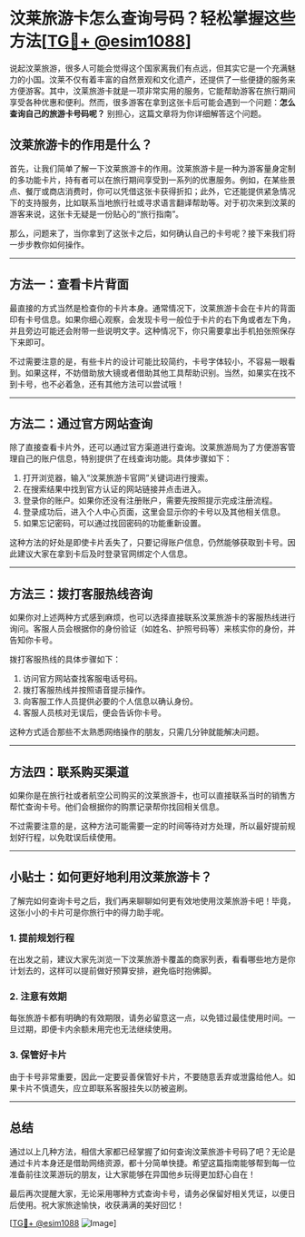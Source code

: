 # 汶莱旅游卡怎么查询号码？轻松掌握这些方法[[TG💪+ @esim1088](https://t.me/s/esim1088)]

说起汶莱旅游，很多人可能会觉得这个国家离我们有点远，但其实它是一个充满魅力的小国。汶莱不仅有着丰富的自然景观和文化遗产，还提供了一些便捷的服务来方便游客。其中，汶莱旅游卡就是一项非常实用的服务，它能帮助游客在旅行期间享受各种优惠和便利。然而，很多游客在拿到这张卡后可能会遇到一个问题：**怎么查询自己的旅游卡号码呢？** 别担心，这篇文章将为你详细解答这个问题。

## 汶莱旅游卡的作用是什么？

首先，让我们简单了解一下汶莱旅游卡的作用。汶莱旅游卡是一种为游客量身定制的多功能卡片，持有者可以在旅行期间享受到一系列的优惠服务。例如，在某些景点、餐厅或商店消费时，你可以凭借这张卡获得折扣；此外，它还能提供紧急情况下的支持服务，比如联系当地旅行社或寻求语言翻译帮助等。对于初次来到汶莱的游客来说，这张卡无疑是一份贴心的“旅行指南”。

那么，问题来了，当你拿到了这张卡之后，如何确认自己的卡号呢？接下来我们将一步步教你如何操作。

---

## 方法一：查看卡片背面

最直接的方式当然是检查你的卡片本身。通常情况下，汶莱旅游卡会在卡片的背面印有卡号信息。如果你细心观察，会发现卡号一般位于卡片的右下角或者左下角，并且旁边可能还会附带一些说明文字。这种情况下，你只需要拿出手机拍张照保存下来即可。

不过需要注意的是，有些卡片的设计可能比较简约，卡号字体较小，不容易一眼看到。如果这样，不妨借助放大镜或者借助其他工具帮助识别。当然，如果实在找不到卡号，也不必着急，还有其他方法可以尝试哦！

---

## 方法二：通过官方网站查询

除了直接查看卡片外，还可以通过官方渠道进行查询。汶莱旅游局为了方便游客管理自己的账户信息，特别提供了在线查询功能。具体步骤如下：

1. 打开浏览器，输入“汶莱旅游卡官网”关键词进行搜索。
2. 在搜索结果中找到官方认证的网站链接并点击进入。
3. 登录你的账户。如果你还没有注册账户，需要先按照提示完成注册流程。
4. 登录成功后，进入个人中心页面，这里会显示你的卡号以及其他相关信息。
5. 如果忘记密码，可以通过找回密码的功能重新设置。

这种方法的好处是即使卡片丢失了，只要记得账户信息，仍然能够获取到卡号。因此建议大家在拿到卡后及时登录官网绑定个人信息。

---

## 方法三：拨打客服热线咨询

如果你对上述两种方式感到麻烦，也可以选择直接联系汶莱旅游卡的客服热线进行询问。客服人员会根据你的身份验证（如姓名、护照号码等）来核实你的身份，并告知你卡号。

拨打客服热线的具体步骤如下：
1. 访问官方网站查找客服电话号码。
2. 拨打客服热线并按照语音提示操作。
3. 向客服工作人员提供必要的个人信息以确认身份。
4. 客服人员核对无误后，便会告诉你卡号。

这种方式适合那些不太熟悉网络操作的朋友，只需几分钟就能解决问题。

---

## 方法四：联系购买渠道

如果你是在旅行社或者航空公司购买的汶莱旅游卡，也可以直接联系当时的销售方帮忙查询卡号。他们会根据你的购票记录帮你找回相关信息。

不过需要注意的是，这种方法可能需要一定的时间等待对方处理，所以最好提前规划好行程，以免耽误后续使用。

---

## 小贴士：如何更好地利用汶莱旅游卡？

了解完如何查询卡号之后，我们再来聊聊如何更有效地使用汶莱旅游卡吧！毕竟，这张小小的卡片可是你旅行中的得力助手呢。

### 1. 提前规划行程
在出发之前，建议大家先浏览一下汶莱旅游卡覆盖的商家列表，看看哪些地方是你计划去的，这样可以提前做好预算安排，避免临时抱佛脚。

### 2. 注意有效期
每张旅游卡都有明确的有效期限，请务必留意这一点，以免错过最佳使用时间。一旦过期，即便卡内余额未用完也无法继续使用。

### 3. 保管好卡片
由于卡号非常重要，因此一定要妥善保管好卡片，不要随意丢弃或泄露给他人。如果卡片不慎遗失，应立即联系客服挂失以防被盗刷。

---

## 总结

通过以上几种方法，相信大家都已经掌握了如何查询汶莱旅游卡号码了吧？无论是通过卡片本身还是借助网络资源，都十分简单快捷。希望这篇指南能够帮到每一位准备前往汶莱游玩的朋友，让大家能够在异国他乡玩得更加舒心自在！

最后再次提醒大家，无论采用哪种方式查询卡号，请务必保留好相关凭证，以便日后使用。祝大家旅途愉快，收获满满的美好回忆！

[[TG💪+ @esim1088](https://t.me/s/esim1088) ![Image](https://i.postimg.cc/4NQfJmqS/Snipaste-2025-05-13-00-14-12.png)]